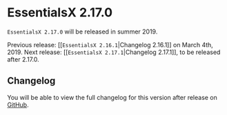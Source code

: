 # EssentialsX 2.17.0

`EssentialsX 2.17.0` will be released in summer 2019.

Previous release: [[`EssentialsX 2.16.1`|Changelog 2.16.1]] on March 4th, 2019.
Next release: [[`EssentialsX 2.17.1`|Changelog 2.17.1]], to be released after 2.17.0.

## Changelog

You will be able to view the full changelog for this version after release on [GitHub](https://github.com/EssentialsX/Essentials/releases/tag/2.17.0).
